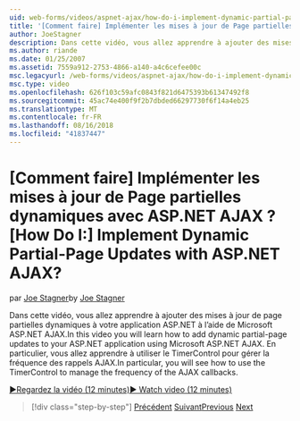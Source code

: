 ```yaml
---
uid: web-forms/videos/aspnet-ajax/how-do-i-implement-dynamic-partial-page-updates-with-aspnet-ajax
title: '[Comment faire] Implémenter les mises à jour de Page partielles dynamiques avec ASP.NET AJAX ? | Microsoft Docs'
author: JoeStagner
description: Dans cette vidéo, vous allez apprendre à ajouter des mises à jour de page partielles dynamiques à votre application ASP.NET à l’aide de Microsoft ASP.NET AJAX. En particulier, vous verrez comment...
ms.author: riande
ms.date: 01/25/2007
ms.assetid: 7559a912-2753-4866-a140-a4c6cefee00c
msc.legacyurl: /web-forms/videos/aspnet-ajax/how-do-i-implement-dynamic-partial-page-updates-with-aspnet-ajax
msc.type: video
ms.openlocfilehash: 626f103c59afc0843f821d6475393b61347492f8
ms.sourcegitcommit: 45ac74e400f9f2b7dbded66297730f6f14a4eb25
ms.translationtype: MT
ms.contentlocale: fr-FR
ms.lasthandoff: 08/16/2018
ms.locfileid: "41837447"
---
```

<a name="how-do-i-implement-dynamic-partial-page-updates-with-aspnet-ajax"></a><span data-ttu-id="b197f-105">[Comment faire] Implémenter les mises à jour de Page partielles dynamiques avec ASP.NET AJAX ?</span><span class="sxs-lookup"><span data-stu-id="b197f-105">[How Do I:] Implement Dynamic Partial-Page Updates with ASP.NET AJAX?</span></span>
====================
<span data-ttu-id="b197f-106">par [Joe Stagner](https://github.com/JoeStagner)</span><span class="sxs-lookup"><span data-stu-id="b197f-106">by [Joe Stagner](https://github.com/JoeStagner)</span></span>

<span data-ttu-id="b197f-107">Dans cette vidéo, vous allez apprendre à ajouter des mises à jour de page partielles dynamiques à votre application ASP.NET à l’aide de Microsoft ASP.NET AJAX.</span><span class="sxs-lookup"><span data-stu-id="b197f-107">In this video you will learn how to add dynamic partial-page updates to your ASP.NET application using Microsoft ASP.NET AJAX.</span></span> <span data-ttu-id="b197f-108">En particulier, vous allez apprendre à utiliser le TimerControl pour gérer la fréquence des rappels AJAX.</span><span class="sxs-lookup"><span data-stu-id="b197f-108">In particular, you will see how to use the TimerControl to manage the frequency of the AJAX callbacks.</span></span>

[<span data-ttu-id="b197f-109">&#9654;Regardez la vidéo (12 minutes)</span><span class="sxs-lookup"><span data-stu-id="b197f-109">&#9654; Watch video (12 minutes)</span></span>](https://channel9.msdn.com/Blogs/ASP-NET-Site-Videos/how-do-i-implement-dynamic-partial-page-updates-with-aspnet-ajax)

> [!div class="step-by-step"]
> <span data-ttu-id="b197f-110">[Précédent](how-do-i-get-started-with-aspnet-ajax.md)
> [Suivant](how-do-i-make-client-side-network-callbacks-with-aspnet-ajax.md)</span><span class="sxs-lookup"><span data-stu-id="b197f-110">[Previous](how-do-i-get-started-with-aspnet-ajax.md)
[Next](how-do-i-make-client-side-network-callbacks-with-aspnet-ajax.md)</span></span>
